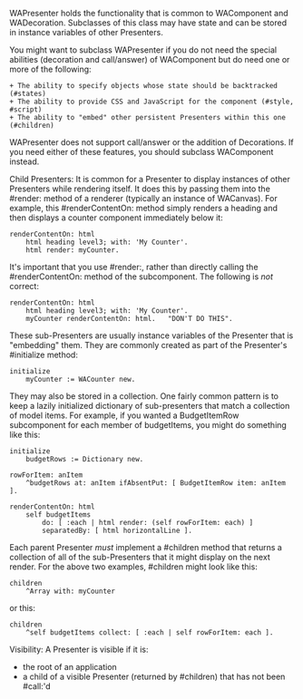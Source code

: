 WAPresenter holds the functionality that is common to WAComponent and WADecoration. Subclasses of this class may have state and can be stored in instance variables of other Presenters.

You might want to subclass WAPresenter if you do not need the special abilities (decoration and call/answer) of WAComponent but do need one or more of the following:

	+ The ability to specify objects whose state should be backtracked (#states)
	+ The ability to provide CSS and JavaScript for the component (#style, #script)
	+ The ability to "embed" other persistent Presenters within this one (#children)

WAPresenter does not support call/answer or the addition of Decorations. If you need either of these features, you should subclass WAComponent instead.

Child Presenters:
It is common for a Presenter to display instances of other Presenters while rendering itself.  It does this by passing them into the #render: method of a renderer (typically an instance of WACanvas).  For example, this #renderContentOn: method simply renders a heading and then displays a counter component 
immediately below it:

	renderContentOn: html
		html heading level3; with: 'My Counter'.
		html render: myCounter.

It's important that you use #render:, rather than directly calling the #renderContentOn: method of the subcomponent. The following is *not* correct:

	renderContentOn: html
		html heading level3; with: 'My Counter'.
		myCounter renderContentOn: html.   "DON'T DO THIS".

These sub-Presenters are usually instance variables of the Presenter that is "embedding" them.  They are commonly created as part of the Presenter's #initialize method:

	initialize
		myCounter := WACounter new.

They may also be stored in a collection. One fairly common pattern is to keep a lazily initialized dictionary of sub-presenters that match a collection of model items. For example, if you wanted a BudgetItemRow subcomponent for each member of budgetItems, you might do something like this:

	initialize
		budgetRows := Dictionary new.

	rowForItem: anItem
		^budgetRows at: anItem ifAbsentPut: [ BudgetItemRow item: anItem ].

	renderContentOn: html
		self budgetItems
			do: [ :each | html render: (self rowForItem: each) ]
			separatedBy: [ html horizontalLine ].

Each parent Presenter *must* implement a #children method that returns a collection of all of the sub-Presenters that it might display on the next render. For the above two examples, #children might look like this:

	children
		^Array with: myCounter

or this:

	children
		^self budgetItems collect: [ :each | self rowForItem: each ].
		
Visibility:
A Presenter is visible if it is:
- the root of an application
- a child of a visible Presenter (returned by #children) that has not been #call:'d